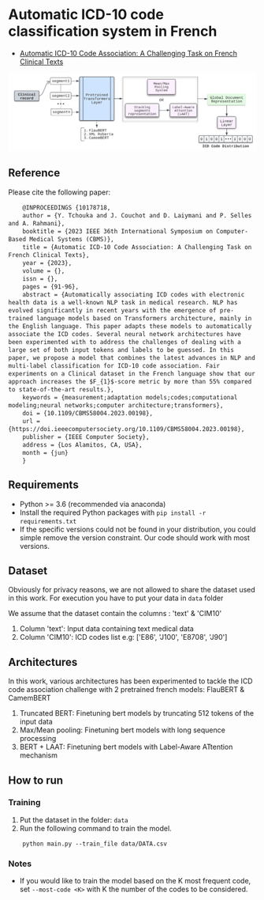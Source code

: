 # Automatic ICD-10 code classification system in French
- [Automatic ICD-10 Code Association: A Challenging Task on French Clinical Texts](https://doi.ieeecomputersociety.org/10.1109/CBMS58004.2023.00198)

![image](https://github.com/mlfiab/icd10-french/blob/main/global-architecture.png)

## Reference
Please cite the following paper:
```
    @INPROCEEDINGS {10178718,
    author = {Y. Tchouka and J. Couchot and D. Laiymani and P. Selles and A. Rahmani},
    booktitle = {2023 IEEE 36th International Symposium on Computer-Based Medical Systems (CBMS)},
    title = {Automatic ICD-10 Code Association: A Challenging Task on French Clinical Texts},
    year = {2023},
    volume = {},
    issn = {},
    pages = {91-96},
    abstract = {Automatically associating ICD codes with electronic health data is a well-known NLP task in medical research. NLP has evolved significantly in recent years with the emergence of pre-trained language models based on Transformers architecture, mainly in the English language. This paper adapts these models to automatically associate the ICD codes. Several neural network architectures have been experimented with to address the challenges of dealing with a large set of both input tokens and labels to be guessed. In this paper, we propose a model that combines the latest advances in NLP and multi-label classification for ICD-10 code association. Fair experiments on a Clinical dataset in the French language show that our approach increases the $F_{1}$-score metric by more than 55% compared to state-of-the-art results.},
    keywords = {measurement;adaptation models;codes;computational modeling;neural networks;computer architecture;transformers},
    doi = {10.1109/CBMS58004.2023.00198},
    url = {https://doi.ieeecomputersociety.org/10.1109/CBMS58004.2023.00198},
    publisher = {IEEE Computer Society},
    address = {Los Alamitos, CA, USA},
    month = {jun}
    }
```


## Requirements
* Python >= 3.6 (recommended via anaconda)
* Install the required Python packages with `pip install -r requirements.txt`
* If the specific versions could not be found in your distribution, you could simple remove the version constraint. Our code should work with most versions.

## Dataset
Obviously for privacy reasons, we are not allowed to share the dataset used in this work. For execution you have to put your data in `data` folder

We assume that the dataset contain the columns : 'text' & 'CIM10'
1. Column 'text': Input data containing text medical data 
2. Column 'CIM10': ICD codes list
e.g: ['E86', 'J100', 'E8708', 'J90']

## Architectures
In this work, various architectures has been experimented to tackle the ICD code association challenge with 2 pretrained french models: FlauBERT & CamemBERT
1. Truncated BERT: Finetuning bert models by truncating 512 tokens of the input data
2. Max/Mean pooling: Finetuning bert models with long sequence processing 
3. BERT + LAAT: Finetuning bert models with Label-Aware ATtention mechanism
## How to run

### Training
1. Put the dataset in the folder: `data`
2. Run the following command to train the model.

```
    python main.py --train_file data/DATA.csv
```

### Notes
- If you would like to train the model based on the K most frequent code, set `--most-code <K>` with K the number of the codes to be considered.
